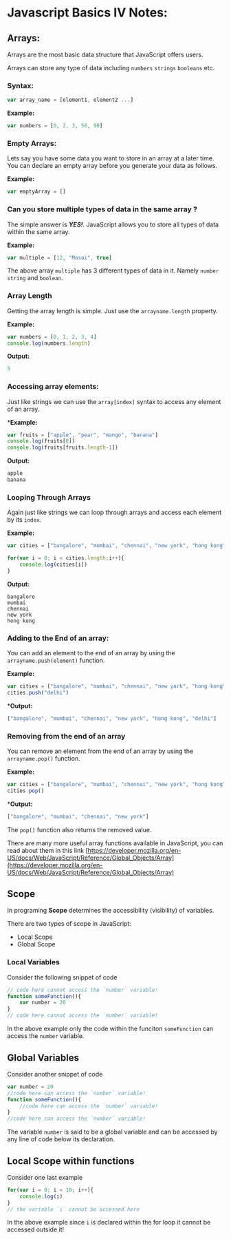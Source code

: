 # Javascript Basics IV Notes:

## Arrays:

Arrays are the most basic data structure that JavaScript offers users. 

Arrays can store any type of data including `numbers` `strings` `booleans` etc.   

### Syntax:

```javascript
var array_name = [element1, element2 ...]
```

**Example:**  

```javascript
var numbers = [0, 2, 3, 56, 90]
```

### Empty Arrays:

Lets say you have some data you want to store in an array at a later time. You can declare an empty array before you generate your data as follows. 

**Example:**  

```javascript
var emptyArray = []
```

### Can you store multiple types of data in the same array ?

The simple answer is ***YES!***. JavaScript allows you to store all types of data within the same array. 

**Example:**

```javascript
var multiple = [12, "Masai", true]
```

The above array `multiple` has 3 different types of data in it. Namely `number` `string` and `boolean`.


### Array Length

Getting the array length is simple. Just use the `arrayname.length` property.

**Example:**

```javascript
var numbers = [0, 1, 2, 3, 4]
console.log(numbers.length)
```

**Output:**

```javascript
5
```

	
### Accessing array elements:

Just like strings we can use the `array[index]` syntax to access any element of an array. 

***Example:**

```javascript
var fruits = ["apple", "pear", "mango", "banana"]
console.log(fruits[0])
console.log(fruits[fruits.length-1])
```

**Output:**

```javascript
apple
banana
```

### Looping Through Arrays

Again just like strings we can loop through arrays and access each element by its `index`.

**Example:**

```javascript 
var cities = ["bangalore", "mumbai", "chennai", "new york", "hong kong"]

for(var i = 0; i < cities.length;i++){
	console.log(cities[i])
}
```

**Output:**

```
bangalore
mumbai
chennai
new york
hong kong
```

### Adding to the End of an array:

You can add an element to the end of an array by using the `arrayname.push(element)` function. 

**Example:**

```javascript 
var cities = ["bangalore", "mumbai", "chennai", "new york", "hong kong"]
cities.push("delhi")
```

***Output:**

```javascript
["bangalore", "mumbai", "chennai", "new york", "hong kong", "delhi"]
```

### Removing from the end of an array

You can remove an element from the end of an array by using the `arrayname.pop()` function. 

**Example:**

```javascript 
var cities = ["bangalore", "mumbai", "chennai", "new york", "hong kong"]
cities.pop()
```

***Output:**

```javascript
["bangalore", "mumbai", "chennai", "new york"]
```

The `pop()` function also returns the removed value. 

There are many more useful array functions available in JavaScript, you can read about them in this link [https://developer.mozilla.org/en-US/docs/Web/JavaScript/Reference/Global_Objects/Array](https://developer.mozilla.org/en-US/docs/Web/JavaScript/Reference/Global_Objects/Array)

## Scope

In programing **Scope** determines the accessibility (visibility) of variables.

There are two types of scope in JavaScript:

- Local Scope 
- Global Scope

### Local Variables

Consider the following snippet of code

```javascript
// code here cannot access the `number` variable!
function someFunction(){
    var number = 20
}
// code here cannot access the `number` variable!
```

In the above example only the code within the funciton `someFunction` can access the `number` variable. 

## Global Variables

Consider another snippet of code

```javascript
var number = 20
//code here can access the `number` variable!
function someFunction(){
    //code here can access the `number` variable!
}
//code here can access the `number` variable!
```

The variable `number` is said to be a global variable and can be accessed by any line of code below its declaration. 

## Local Scope within functions

Consider one last example

```javascript
for(var i = 0; i < 10; i++){
    console.log(i)
}
// the variable `i` cannot be accessed here
```
In the above example since `i` is declared within the for loop it cannot be accessed outside it!